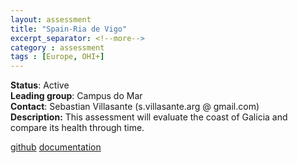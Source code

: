 ```yaml
---
layout: assessment
title: "Spain-Ria de Vigo"
excerpt_separator: <!--more-->
category : assessment
tags : [Europe, OHI+]
---
```


**Status**: Active  
**Leading group**: Campus do Mar  
**Contact**: Sebastian Villasante (s.villasante.arg @ gmail.com)  
**Description:** This assessment will evaluate the coast of Galicia and compare its health through time.

<a href="https://github.com/OHI-Science/rdv" target="_blank">github</a> 
[documentation](/resources/publications#spain) 